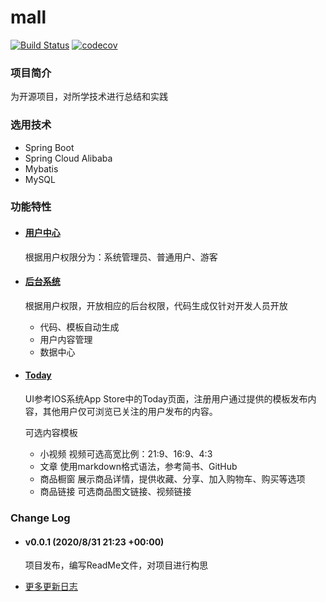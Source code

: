 # mall

[![Build Status](https://travis-ci.org/totalo/mall.svg?branch=master)](https://travis-ci.org/totalo/mall) [![codecov](https://codecov.io/gh/totalo/mall/branch/master/graph/badge.svg)](https://codecov.io/gh/totalo/mall)

### 项目简介

为开源项目，对所学技术进行总结和实践

### 选用技术

- Spring Boot
- Spring Cloud Alibaba
- Mybatis
- MySQL

### 功能特性

- #### [用户中心](documents/user_center/user.md)

  根据用户权限分为：系统管理员、普通用户、游客

- #### [后台系统](documents/system/system.md)
  
  根据用户权限，开放相应的后台权限，代码生成仅针对开发人员开放

  - 代码、模板自动生成
  - 用户内容管理
  - 数据中心

- #### [Today](documents/system/system.md)

  UI参考IOS系统App Store中的Today页面，注册用户通过提供的模板发布内容，其他用户仅可浏览已关注的用户发布的内容。
  
  可选内容模板

  - 小视频
    视频可选高宽比例：21:9、16:9、4:3
  - 文章
    使用markdown格式语法，参考简书、GitHub
  - 商品橱窗
    展示商品详情，提供收藏、分享、加入购物车、购买等选项
  - 商品链接
    可选商品图文链接、视频链接

### Change Log

- #### v0.0.1 (2020/8/31 21:23 +00:00)
  
  项目发布，编写ReadMe文件，对项目进行构思

- [更多更新日志](documents/change_log/change_log.md)